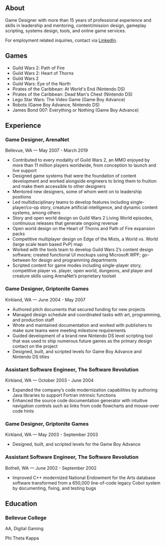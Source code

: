 ## About

Game Designer with more than 15 years of professional experience and skills in leadership and mentoring, content/mission design, gameplay scripting, systems design, tools, and online game services.

For employment related inquiries, contact via [LinkedIn](https://www.linkedin.com/in/sambeirne).

## Games

- Guild Wars 2: Path of Fire
- Guild Wars 2: Heart of Thorns
- Guild Wars 2
- Guild Wars: Eye of the North
- Pirates of the Caribbean: At World's End (Nintendo DS)
- Pirates of the Caribbean: Dead Man's Chest (Nintendo DS)
- Lego Star Wars: The Video Game (Game Boy Advance)
- Robots (Game Boy Advance, Nintendo DS)
- James Bond 007: Everything or Nothing (Game Boy Advance)

## Experience

### Game Designer, ArenaNet
Bellevue, WA — May 2007 - March 2019

- Contributed to every modality of Guild Wars 2, an MMO enjoyed by more than 11 million players worldwide, from conception to launch and live support
- Designed game systems that were the foundation of content development and worked alongside engineers to bring them to fruition and make them accessible to other designers
- Mentored new designers, some of whom went on to leadership positions
- Led multidisciplinary teams to develop features including single-player/co-op story, creature artificial intelligence, and dynamic content systems, among others
- Story and open world design on Guild Wars 2 Living World episodes, continuous releases that generate ongoing revenue
- Open world design on the Heart of Thorns and Path of Fire expansion packs
- Competitive multiplayer design on Edge of the Mists, a World vs. World (large scale team based PvP) map
- Worked with the tools team to develop Guild Wars 2’s content design software; created functional UI mockups using Microsoft WPF; go-between for design and programming departments
- Scripted content for game modes including single-player story, competitive player vs. player, open world, dungeons, and player and creature skills using ArenaNet’s proprietary toolset

### Game Designer, Griptonite Games
Kirkland, WA — June 2004 - May 2007

- Authored pitch documents that secured funding for new projects
- Managed design schedule and coordinated tasks with art, programming, and production staff
- Wrote and maintained documentation and worked with publishers to make sure teams were meeting milestone requirements
- Guided development of a brand new Nintendo DS level scripting tool that was used to ship numerous future games as the primary design contact on the project
- Designed, built, and scripted levels for Game Boy Advance and Nintendo DS titles

### Assistant Software Engineer, The Software Revolution
Kirkland, WA — October 2003 - June 2004

- Expanded the company’s code modernization capabilities by authoring Java libraries to support Fortran intrinsic functions
- Enhanced the source code documentation generator with intuitive navigation controls such as links from code flowcharts and mouse-over code hints

### Game Designer, Griptonite Games
Kirkland, WA — May 2003 - September 2003

- Designed, built, and scripted levels for the Game Boy Advance

### Assistant Software Engineer, The Software Revolution
Bothell, WA — June 2002 - September 2002

- Improved C++ modernized National Endowment for the Arts database software transformed from a 650,000 line-of-code legacy Cobol system by documenting, fixing, and testing bugs

## Education
### Bellevue College
AA, Digital Gaming

Phi Theta Kappa
